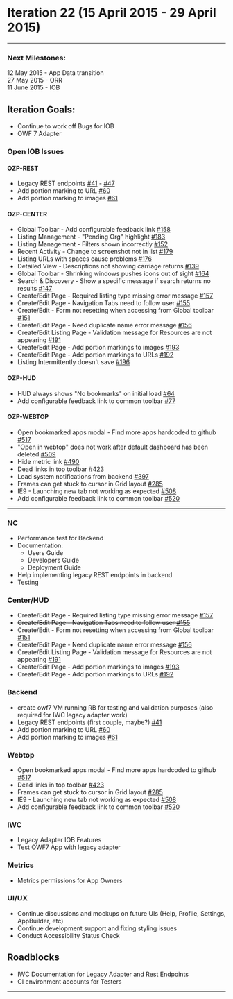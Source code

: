 # Iteration 22 (15 April 2015 - 29 April 2015)

*** 
### Next Milestones:
12 May 2015 - App Data transition
<br>27 May 2015 - ORR
<br>11 June 2015 - IOB

## Iteration Goals:
* Continue to work off Bugs for IOB
* OWF 7 Adapter

### Open IOB Issues

#### OZP-REST
* Legacy REST endpoints [#41](https://github.com/ozone-development/ozp-rest/issues/41) - [#47](https://github.com/ozone-development/ozp-rest/issues/47)
* Add portion marking to URL [#60](https://github.com/ozone-development/ozp-rest/issues/60)
* Add portion marking to images [#61](https://github.com/ozone-development/ozp-rest/issues/61)

#### OZP-CENTER
* Global Toolbar - Add configurable feedback link [#158](https://github.com/ozone-development/ozp-center/issues/158)
* Listing Management - "Pending Org" highlight [#183](https://github.com/ozone-development/ozp-center/issues/183)
* Listing Management - Filters shown incorrectly [#152](https://github.com/ozone-development/ozp-center/issues/152)
* Recent Activity - Change to screenshot not in list [#179](https://github.com/ozone-development/ozp-center/issues/179)
* Listing URLs with spaces cause problems [#176](https://github.com/ozone-development/ozp-center/issues/176)
* Detailed View - Descriptions not showing carriage returns [#139](https://github.com/ozone-development/ozp-center/issues/139)
* Global Toolbar - Shrinking windows pushes icons out of sight [#164](https://github.com/ozone-development/ozp-center/issues/164)
* Search & Discovery - Show a specific message if search returns no results [#147](https://github.com/ozone-development/ozp-center/issues/147)
* Create/Edit Page - Required listing type missing error message [#157](https://github.com/ozone-development/ozp-center/issues/157)
* Create/Edit Page - Navigation Tabs need to follow user [#155](https://github.com/ozone-development/ozp-center/issues/155)
* Create/Edit - Form not resetting when accessing from Global toolbar [#151](https://github.com/ozone-development/ozp-center/issues/151)
* Create/Edit Page - Need duplicate name error message [#156](https://github.com/ozone-development/ozp-center/issues/156)
* Create/Edit Listing Page - Validation message for Resources are not appearing [#191](https://github.com/ozone-development/ozp-center/issues/191)
* Create/Edit Page - Add portion markings to images [#193](https://github.com/ozone-development/ozp-center/issues/193)
* Create/Edit Page - Add portion markings to URLs [#192](https://github.com/ozone-development/ozp-center/issues/192)
* Listing Intermittently doesn't save [#196](https://github.com/ozone-development/ozp-center/issues/196)

#### OZP-HUD
* HUD always shows "No bookmarks" on initial load [#64](https://github.com/ozone-development/ozp-hud/issues/64)
* Add configurable feedback link to common toolbar [#77](https://github.com/ozone-development/ozp-hud/issues/77)

#### OZP-WEBTOP
* Open bookmarked apps modal - Find more apps hardcoded to github [#517](https://github.com/ozone-development/ozp-webtop/issues/517)
* "Open in webtop" does not work after default dashboard has been deleted [#509](https://github.com/ozone-development/ozp-webtop/issues/509)
* Hide metric link [#490](https://github.com/ozone-development/ozp-webtop/issues/490)
* Dead links in top toolbar [#423](https://github.com/ozone-development/ozp-webtop/issues/423)
* Load system notifications from backend [#397](https://github.com/ozone-development/ozp-webtop/issues/397)
* Frames can get stuck to cursor in Grid layout [#285](https://github.com/ozone-development/ozp-webtop/issues/285)
* IE9 - Launching new tab not working as expected [#508](https://github.com/ozone-development/ozp-webtop/issues/508)
* Add configurable feedback link to common toolbar [#520](https://github.com/ozone-development/ozp-webtop/issues/520)


***


### NC 
* Performance test for Backend
* Documentation:
  * Users Guide
  * Developers Guide
  * Deployment Guide
* Help implementing legacy REST endpoints in backend
* Testing

### Center/HUD
* Create/Edit Page - Required listing type missing error message [#157](https://github.com/ozone-development/ozp-center/issues/157)
* ~~Create/Edit Page - Navigation Tabs need to follow user [#155](https://github.com/ozone-development/ozp-center/issues/155)~~
* Create/Edit - Form not resetting when accessing from Global toolbar [#151](https://github.com/ozone-development/ozp-center/issues/151)
* Create/Edit Page - Need duplicate name error message [#156](https://github.com/ozone-development/ozp-center/issues/156)
* Create/Edit Listing Page - Validation message for Resources are not appearing [#191](https://github.com/ozone-development/ozp-center/issues/191)
* Create/Edit Page - Add portion markings to images [#193](https://github.com/ozone-development/ozp-center/issues/193)
* Create/Edit Page - Add portion markings to URLs [#192](https://github.com/ozone-development/ozp-center/issues/192)

### Backend
* create owf7 VM running RB for testing and validation purposes (also required for IWC legacy adapter work)
* Legacy REST endpoints (first couple, maybe?) [#41](https://github.com/ozone-development/ozp-rest/issues/41) 
* Add portion marking to URL [#60](https://github.com/ozone-development/ozp-rest/issues/60)
* Add portion marking to images [#61](https://github.com/ozone-development/ozp-rest/issues/61)

### Webtop
* Open bookmarked apps modal - Find more apps hardcoded to github [#517](https://github.com/ozone-development/ozp-webtop/issues/517)
* Dead links in top toolbar [#423](https://github.com/ozone-development/ozp-webtop/issues/423)
* Frames can get stuck to cursor in Grid layout [#285](https://github.com/ozone-development/ozp-webtop/issues/285)
* IE9 - Launching new tab not working as expected [#508](https://github.com/ozone-development/ozp-webtop/issues/508)
* Add configurable feedback link to common toolbar [#520](https://github.com/ozone-development/ozp-webtop/issues/520)

### IWC
* Legacy Adapter IOB Features
* Test OWF7 App with legacy adapter 

### Metrics
* Metrics permissions for App Owners

### UI/UX
* Continue discussions and mockups on future UIs (Help, Profile, Settings, AppBuilder, etc)
* Continue development support and fixing styling issues
* Conduct Accessibility Status Check

## Roadblocks
* IWC Documentation for Legacy Adapter and Rest Endpoints
* CI environment accounts for Testers

***